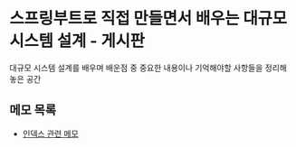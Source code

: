 # 스프링부트로 직접 만들면서 배우는 대규모 시스템 설계 - 게시판
대규모 시스템 설계를 배우며 배운점 중 중요한 내용이나 기억해야할 사항들을 정리해 놓은 공간
## 메모 목록
- [인덱스 관련 메모](service/article/memo/index.md)